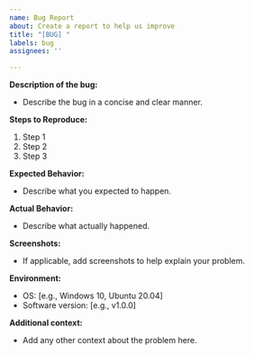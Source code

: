 ```yaml
---
name: Bug Report
about: Create a report to help us improve
title: "[BUG] "
labels: bug
assignees: ''

---
```


**Description of the bug:**
- Describe the bug in a concise and clear manner.

**Steps to Reproduce:**
1. Step 1
2. Step 2
3. Step 3

**Expected Behavior:**
- Describe what you expected to happen.

**Actual Behavior:**
- Describe what actually happened.

**Screenshots:**
- If applicable, add screenshots to help explain your problem.

**Environment:**
- OS: [e.g., Windows 10, Ubuntu 20.04]
- Software version: [e.g., v1.0.0]

**Additional context:**
- Add any other context about the problem here.
